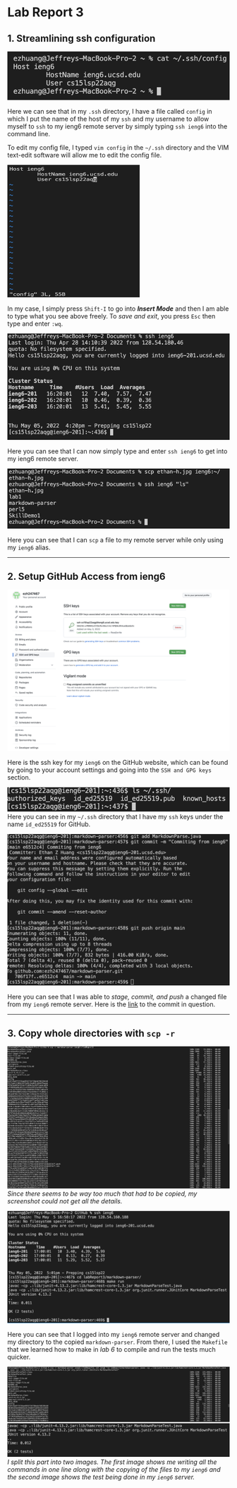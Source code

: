 # Lab Report 3
## 1. Streamlining ssh configuration
![](Screenshots/ssh_config.png)

Here we can see that in my ```.ssh``` directory, I have a file called ```config``` in which I put the name of the host of my ```ssh``` and my username to allow myself to ```ssh``` to my ieng6 remote server by simply typing ```ssh ieng6``` into the command line.

To edit my config file, I typed ```vim config``` in the ```~/.ssh``` directory and the VIM text-edit software will allow me to edit the config file.

<img src="Screenshots/vim_config.png" width="300" height="300">

In my case, I simply press ```Shift-I``` to go into ***Insert Mode*** and then I am able to type what you see above freely. To *save and exit*, you press ```Esc``` then type and enter ```:wq```.

![](Screenshots/streamline_ssh.png)

Here you can see that I can now simply type and enter ```ssh ieng6``` to get into my ieng6 remote server.

![](Screenshots/scp_streamline.png)

Here you can see that I can ```scp``` a file to my remote server while only using my ```ieng6``` alias.

---
## 2. Setup GitHub Access from ieng6
![](Screenshots/github_ssh.png)

Here is the ssh key for my ```ieng6``` on the GitHub website, which can be found by going to your account settings and going into the ```SSH and GPG keys``` section.

![](Screenshots/sshGitHubkey.png)
Here you can see in my ```~/.ssh``` directory that I have my ```ssh``` keys under the name ```id_ed25519``` for GitHub.

![](Screenshots/commitPushfromssh.png)

Here you can see that I was able to *stage, commit, and push* a changed file from my ```ieng6``` remote server. Here is the [link](https://github.com/ezh247467/markdown-parser/commit/e6512c49d8d4018e95b284519403a6dd6b46e732) to the commit in question.

---
## 3. Copy whole directories with ```scp -r```
![](Screenshots/scpSSH.png)
*Since there seems to be way too much that had to be copied, my screenshot could not get all the details.*

![](Screenshots/runTest_ssh.png)

Here you can see that I logged into my ```ieng6``` remote server and changed my directory to the copied ```markdown-parser```. From there, I used the ```Makefile``` that we learned how to make in *lab 6* to compile and run the tests much quicker.

![](Screenshots/scpTest_1linePart1.png)
![](Screenshots/Part2_scpTestin1Line.png)
*I split this part into two images. The first image shows me writing all the commands in one line along with the copying of the files to my ```ieng6``` and the second image shows the test being done in my ```ieng6``` server.*


